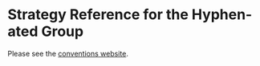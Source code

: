 # Strategy Reference for the Hyphen-ated Group

Please see the [conventions website](https://zamiell.github.io/hanabi-conventions/).
